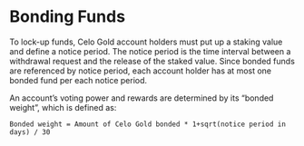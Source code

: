 # Bonding Funds

To lock-up funds, Celo Gold account holders must put up a staking value and define a notice period. The notice period is the time interval between a withdrawal request and the release of the staked value. Since bonded funds are referenced by notice period, each account holder has at most one bonded fund per each notice period.

An account’s voting power and rewards are determined by its “bonded weight”, which is defined as:

`Bonded weight = Amount of Celo Gold bonded * 1+sqrt(notice period in days) / 30`
